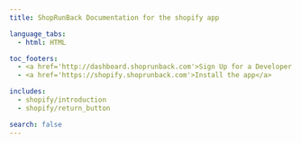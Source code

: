 ```yaml
---
title: ShopRunBack Documentation for the shopify app

language_tabs:
  - html: HTML

toc_footers:
  - <a href='http://dashboard.shoprunback.com'>Sign Up for a Developer Key</a>
  - <a href='https://shopify.shoprunback.com'>Install the app</a>

includes:
  - shopify/introduction
  - shopify/return_button

search: false
---
```




